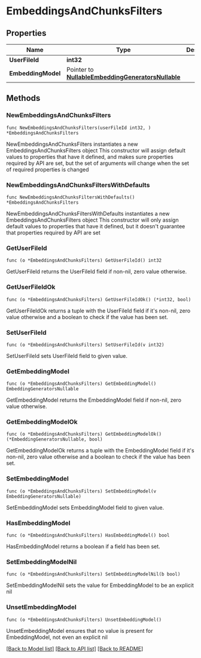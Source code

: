 # EmbeddingsAndChunksFilters

## Properties

Name | Type | Description | Notes
------------ | ------------- | ------------- | -------------
**UserFileId** | **int32** |  | 
**EmbeddingModel** | Pointer to [**NullableEmbeddingGeneratorsNullable**](EmbeddingGeneratorsNullable.md) |  | [optional] [default to EMBEDDINGGENERATORSNULLABLE_OPENAI]

## Methods

### NewEmbeddingsAndChunksFilters

`func NewEmbeddingsAndChunksFilters(userFileId int32, ) *EmbeddingsAndChunksFilters`

NewEmbeddingsAndChunksFilters instantiates a new EmbeddingsAndChunksFilters object
This constructor will assign default values to properties that have it defined,
and makes sure properties required by API are set, but the set of arguments
will change when the set of required properties is changed

### NewEmbeddingsAndChunksFiltersWithDefaults

`func NewEmbeddingsAndChunksFiltersWithDefaults() *EmbeddingsAndChunksFilters`

NewEmbeddingsAndChunksFiltersWithDefaults instantiates a new EmbeddingsAndChunksFilters object
This constructor will only assign default values to properties that have it defined,
but it doesn't guarantee that properties required by API are set

### GetUserFileId

`func (o *EmbeddingsAndChunksFilters) GetUserFileId() int32`

GetUserFileId returns the UserFileId field if non-nil, zero value otherwise.

### GetUserFileIdOk

`func (o *EmbeddingsAndChunksFilters) GetUserFileIdOk() (*int32, bool)`

GetUserFileIdOk returns a tuple with the UserFileId field if it's non-nil, zero value otherwise
and a boolean to check if the value has been set.

### SetUserFileId

`func (o *EmbeddingsAndChunksFilters) SetUserFileId(v int32)`

SetUserFileId sets UserFileId field to given value.


### GetEmbeddingModel

`func (o *EmbeddingsAndChunksFilters) GetEmbeddingModel() EmbeddingGeneratorsNullable`

GetEmbeddingModel returns the EmbeddingModel field if non-nil, zero value otherwise.

### GetEmbeddingModelOk

`func (o *EmbeddingsAndChunksFilters) GetEmbeddingModelOk() (*EmbeddingGeneratorsNullable, bool)`

GetEmbeddingModelOk returns a tuple with the EmbeddingModel field if it's non-nil, zero value otherwise
and a boolean to check if the value has been set.

### SetEmbeddingModel

`func (o *EmbeddingsAndChunksFilters) SetEmbeddingModel(v EmbeddingGeneratorsNullable)`

SetEmbeddingModel sets EmbeddingModel field to given value.

### HasEmbeddingModel

`func (o *EmbeddingsAndChunksFilters) HasEmbeddingModel() bool`

HasEmbeddingModel returns a boolean if a field has been set.

### SetEmbeddingModelNil

`func (o *EmbeddingsAndChunksFilters) SetEmbeddingModelNil(b bool)`

 SetEmbeddingModelNil sets the value for EmbeddingModel to be an explicit nil

### UnsetEmbeddingModel
`func (o *EmbeddingsAndChunksFilters) UnsetEmbeddingModel()`

UnsetEmbeddingModel ensures that no value is present for EmbeddingModel, not even an explicit nil

[[Back to Model list]](../README.md#documentation-for-models) [[Back to API list]](../README.md#documentation-for-api-endpoints) [[Back to README]](../README.md)


